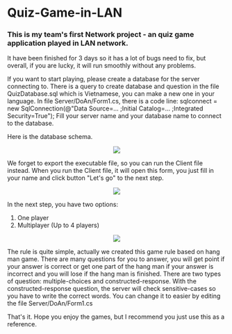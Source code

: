 # Quiz-Game-in-LAN
### This is my team's first Network project - an quiz game application played in LAN network.
It have been finished for 3 days so it has a lot of bugs need to fix, but overall, if you are lucky, it will run smoothly without any problems.

If you want to start playing, please create a database for the server connecting to. There is a query to create database and question in the file QuizDatabase.sql which is Vietnamese, you can make a new one in your language. In file Server/DoAn/Form1.cs, there is a code line:
sqlconnect = new SqlConnection(@"Data Source=... ;Initial Catalog=... ;Integrated Security=True");
Fill your server name and your database name to connect to the database.

Here is the database schema.
<p align="center">
  <img src="https://user-images.githubusercontent.com/72259594/131098004-5f8080c2-20d6-41fb-bed4-6c86cb03766b.png"/>
</p>

We forget to export the executable file, so you can run the Client file instead. When you run the Client file, it will open this form, you just fill in your name and click button "Let's go" to the next step.
<p align="center">
  <img src="https://user-images.githubusercontent.com/72259594/131098839-677f3419-4ed4-4600-8c53-d539d9e4f35b.png" />
</p>

In the next step, you have two options:
1. One player
2. Multiplayer (Up to 4 players)
<p align="center">
  <img src="https://user-images.githubusercontent.com/72259594/131099063-40363121-696f-4591-9b35-ae3049159eca.png" />
</p>

The rule is quite simple, actually we created this game rule based on hang man game. There are many questions for you to answer, you will get point if your answer is correct or get one part of the hang man if your answer is incorrect and you will lose if the hang man is finished. There are two types of question: multiple-choices and constructed-response. With the constructed-response question, the server will check sensitive-cases so you have to write the correct words. You can change it to easier by editing the file Server/DoAn/Form1.cs

That's it. Hope you enjoy the games, but I recommend you just use this as a reference.
